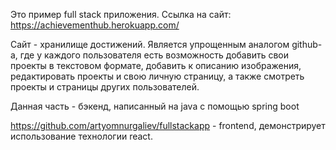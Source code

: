 Это пример full stack приложения. 
Ссылка на сайт: https://achievementhub.herokuapp.com/

Сайт - хранилище достижений. Является упрощенным аналогом github-а, где у каждого пользователя есть возможность добавить свои проекты в текстовом формате, добавить к описанию изображения, редактировать проекты и свою личную страницу, а также смотреть проекты и страницы других пользователей.

Данная часть - бэкенд, написанный на java с помощью spring boot

https://github.com/artyomnurgaliev/fullstackapp - frontend, демонстрирует использование технологии react.
